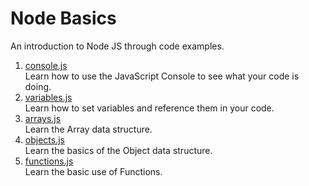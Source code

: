 # Node Basics
An introduction to Node JS through code examples.

1. [console.js](https://github.com/matthewstewart/omnicoders/blob/master/node/basics/console.js)  
Learn how to use the JavaScript Console to see what your code is doing.
2. [variables.js](https://github.com/matthewstewart/omnicoders/blob/master/node/basics/variables.js)  
Learn how to set variables and reference them in your code.
3. [arrays.js](https://github.com/matthewstewart/omnicoders/blob/master/node/basics/arrays.js)  
Learn the Array data structure.
4. [objects.js](https://github.com/matthewstewart/omnicoders/blob/master/node/basics/objects.js)  
Learn the basics of the Object data structure.
5. [functions.js](https://github.com/matthewstewart/omnicoders/blob/master/node/basics/functions.js)  
Learn the basic use of Functions.